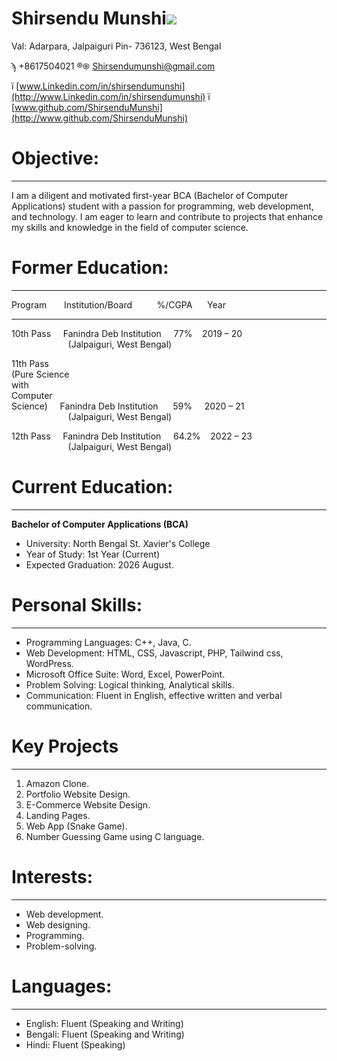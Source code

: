 # **Shirsendu Munshi**![](RackMultipart20230813-1-r86odr_html_bfa02d7997c549d8.png)

Val: Adarpara, Jalpaiguri Pin- 736123, West Bengal

ϡ +8617504021 ®֍ [Shirsendumunshi@gmail.com](mailto:Shirsendumunshi@gmail.com)

ї [www.Linkedin.com/in/shirsendumunshi](http://www.Linkedin.com/in/shirsendumunshi)  ї [www.github.com/ShirsenduMunshi](http://www.github.com/ShirsenduMunshi)

# **Objective:**
***
I am a diligent and motivated first-year BCA (Bachelor of Computer Applications) student with a passion for programming, web development, and technology. I am eager to learn and contribute to projects that enhance my skills and knowledge in the field of computer science.

# **Former**  **Education:**
***
Program&nbsp;&nbsp;&nbsp;&nbsp;&nbsp;&nbsp;&nbsp;Institution/Board&nbsp;&nbsp;&nbsp;&nbsp;&nbsp;&nbsp;&nbsp;&nbsp;&nbsp;&nbsp;%/CGPA&nbsp;&nbsp;&nbsp;&nbsp;&nbsp;&nbsp;Year
***
10th Pass&nbsp;&nbsp;&nbsp;&nbsp;&nbsp;Fanindra Deb Institution&nbsp;&nbsp;&nbsp;&nbsp;&nbsp;77%&nbsp;&nbsp;&nbsp;&nbsp;2019 – 20<br>&nbsp;&nbsp;&nbsp;&nbsp;&nbsp;&nbsp;&nbsp;&nbsp;&nbsp;&nbsp;&nbsp;&nbsp;&nbsp;&nbsp;&nbsp;&nbsp;&nbsp;&nbsp;&nbsp;&nbsp;&nbsp;&nbsp;&nbsp;(Jalpaiguri, West Bengal)

11th Pass<br>(Pure Science <br>with <br>Computer<br> Science)&nbsp;&nbsp;&nbsp;&nbsp;&nbsp;Fanindra Deb Institution&nbsp;&nbsp;&nbsp;&nbsp;&nbsp;&nbsp;59%&nbsp;&nbsp;&nbsp;&nbsp;&nbsp;2020 – 21<br>&nbsp;&nbsp;&nbsp;&nbsp;&nbsp;&nbsp;&nbsp;&nbsp;&nbsp;&nbsp;&nbsp;&nbsp;&nbsp;&nbsp;&nbsp;&nbsp;&nbsp;&nbsp;&nbsp;&nbsp;&nbsp;&nbsp;&nbsp;(Jalpaiguri, West Bengal)

12th Pass&nbsp;&nbsp;&nbsp;&nbsp;&nbsp;Fanindra Deb Institution&nbsp;&nbsp;&nbsp;&nbsp;&nbsp;64.2%&nbsp;&nbsp;&nbsp;&nbsp;2022 – 23<br>&nbsp;&nbsp;&nbsp;&nbsp;&nbsp;&nbsp;&nbsp;&nbsp;&nbsp;&nbsp;&nbsp;&nbsp;&nbsp;&nbsp;&nbsp;&nbsp;&nbsp;&nbsp;&nbsp;&nbsp;&nbsp;&nbsp;&nbsp;(Jalpaiguri, West Bengal)

# **Current Education:**
***
**Bachelor of Computer Applications (BCA)**

- University: North Bengal St. Xavier's College
- Year of Study: 1st Year (Current)
- Expected Graduation: 2026 August.

# **Personal Skills:**
***
- Programming Languages: C++, Java, C.
- Web Development: HTML, CSS, Javascript, PHP, Tailwind css, WordPress.
- Microsoft Office Suite: Word, Excel, PowerPoint.
- Problem Solving: Logical thinking, Analytical skills.
- Communication: Fluent in English, effective written and verbal communication.

# **Key Projects**
***
1. Amazon Clone.
2. Portfolio Website Design.
3. E-Commerce Website Design.
4. Landing Pages.
5. Web App (Snake Game).
6. Number Guessing Game using C language.

# **Interests:**
***
- Web development.
- Web designing.
- Programming.
- Problem-solving.

# **Languages:**
***
- English: Fluent (Speaking and Writing)
- Bengali: Fluent (Speaking and Writing)
- Hindi: Fluent (Speaking)